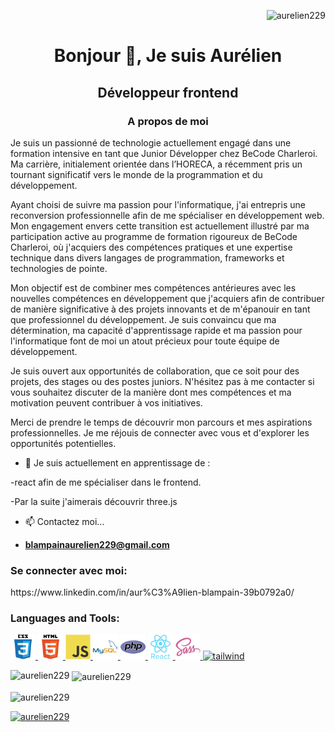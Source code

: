<p align="right"> <img src="https://komarev.com/ghpvc/?username=aurelien229&label=Profile%20views&color=0e75b6&style=flat" alt="aurelien229" /> </p>
<h1 align="center">Bonjour 👋, Je suis Aurélien</h1>
<h2 align="center">Développeur frontend</h2>
<h3 align="center">A propos de moi</h3>
<p align="left">Je suis un passionné de technologie actuellement engagé dans une formation intensive en tant que Junior Développer chez BeCode Charleroi. Ma carrière, initialement orientée dans l’HORECA, a récemment pris un tournant significatif vers le monde de la programmation et du développement.

Ayant choisi de suivre ma passion pour l'informatique, j'ai entrepris une reconversion professionnelle afin de me spécialiser en développement web. Mon engagement envers cette transition est actuellement illustré par ma participation active au programme de formation rigoureux de BeCode Charleroi, où j'acquiers des compétences pratiques et une expertise technique dans divers langages de programmation, frameworks et technologies de pointe.

Mon objectif est de combiner mes compétences antérieures avec les nouvelles compétences en développement que j'acquiers afin de contribuer de manière significative à des projets innovants et de m'épanouir en tant que professionnel du développement. Je suis convaincu que ma détermination, ma capacité d'apprentissage rapide et ma passion pour l'informatique font de moi un atout précieux pour toute équipe de développement.

Je suis ouvert aux opportunités de collaboration, que ce soit pour des projets, des stages ou des postes juniors. N'hésitez pas à me contacter si vous souhaitez discuter de la manière dont mes compétences et ma motivation peuvent contribuer à vos initiatives.

Merci de prendre le temps de découvrir mon parcours et mes aspirations professionnelles. Je me réjouis de connecter avec vous et d'explorer les opportunités potentielles.</p>


- 🌱 Je suis actuellement en apprentissage de :

-react afin de me spécialiser dans le frontend.

-Par la suite j'aimerais découvrir three.js

- 📫 Contactez moi...

- **blampainaurelien229@gmail.com**

<h3 align="left">Se connecter avec moi:</h3>
<p align="left">https://www.linkedin.com/in/aur%C3%A9lien-blampain-39b0792a0/
</p>

<h3 align="left">Languages and Tools:</h3>
<p align="left"> <a href="https://www.w3schools.com/css/" target="_blank" rel="noreferrer"> <img src="https://raw.githubusercontent.com/devicons/devicon/master/icons/css3/css3-original-wordmark.svg" alt="css3" width="40" height="40"/> </a> <a href="https://www.w3.org/html/" target="_blank" rel="noreferrer"> <img src="https://raw.githubusercontent.com/devicons/devicon/master/icons/html5/html5-original-wordmark.svg" alt="html5" width="40" height="40"/> </a> <a href="https://developer.mozilla.org/en-US/docs/Web/JavaScript" target="_blank" rel="noreferrer"> <img src="https://raw.githubusercontent.com/devicons/devicon/master/icons/javascript/javascript-original.svg" alt="javascript" width="40" height="40"/> </a> <a href="https://www.mysql.com/" target="_blank" rel="noreferrer"> <img src="https://raw.githubusercontent.com/devicons/devicon/master/icons/mysql/mysql-original-wordmark.svg" alt="mysql" width="40" height="40"/> </a> <a href="https://www.php.net" target="_blank" rel="noreferrer"> <img src="https://raw.githubusercontent.com/devicons/devicon/master/icons/php/php-original.svg" alt="php" width="40" height="40"/> </a> <a href="https://reactjs.org/" target="_blank" rel="noreferrer"> <img src="https://raw.githubusercontent.com/devicons/devicon/master/icons/react/react-original-wordmark.svg" alt="react" width="40" height="40"/> </a> <a href="https://sass-lang.com" target="_blank" rel="noreferrer"> <img src="https://raw.githubusercontent.com/devicons/devicon/master/icons/sass/sass-original.svg" alt="sass" width="40" height="40"/> </a> <a href="https://tailwindcss.com/" target="_blank" rel="noreferrer"> <img src="https://www.vectorlogo.zone/logos/tailwindcss/tailwindcss-icon.svg" alt="tailwind" width="40" height="40"/> </a> </p>

<p><img align="left" src="https://github-readme-stats.vercel.app/api/top-langs?username=aurelien229&show_icons=true&locale=en&layout=compact" alt="aurelien229" /></p>

<p>&nbsp;<img align="center" src="https://github-readme-stats.vercel.app/api?username=aurelien229&show_icons=true&locale=en" alt="aurelien229" /></p>

<p><img align="center" src="https://github-readme-streak-stats.herokuapp.com/?user=aurelien229&" alt="aurelien229" /></p>



<p align="left"> <a href="https://github.com/ryo-ma/github-profile-trophy"><img src="https://github-profile-trophy.vercel.app/?username=aurelien229" alt="aurelien229" /></a> </p>
